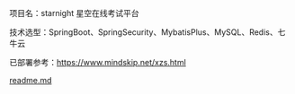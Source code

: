 项目名：starnight    星空在线考试平台

技术选型：SpringBoot、SpringSecurity、MybatisPlus、MySQL、Redis、七牛云

已部署参考：https://www.mindskip.net/xzs.html





[readme.md](readme.md)